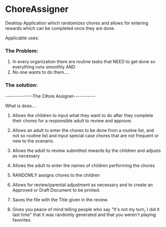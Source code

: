 # ChoreAssigner
Desktop Application which randomizes chores and allows for entering rewards which can be completed once they are done.

Applicable uses:

### The Problem:

1) In every organization there are routine tasks that NEED to get done so everything runs smoothly
AND
2) No one wants to do them....

### The solution:

--------------The C#ore Assigner-----------


What is does...
1) Allows the children to input what they want to do after they complete their chores for a responsible adult to review and approve.

2) Allows an adult to enter the chores to be done from a routine list, and not so routine list and input special case chores that are not frequent or new to the scenario.

3) Allows the adult to review submitted rewards by the children and adjusts as necessary

4) Allows the adult to enter the names of children performing the chores

5) RANDOMLY assigns chores to the children

6) Allows for review/parental adjustment as necessary and to create an Approved or Draft Document to be printed.

7) Saves the file with the Title given in the review.

8) Gives you peace of mind telling people who say "It's not my turn, I did it last time" that it was randomly generated and that you weren't playing favorites.
